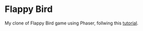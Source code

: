 # Flappy Bird

My clone of Flappy Bird game using Phaser, follwing this [tutorial](http://www.lessmilk.com/tutorial/flappy-bird-phaser-1).
